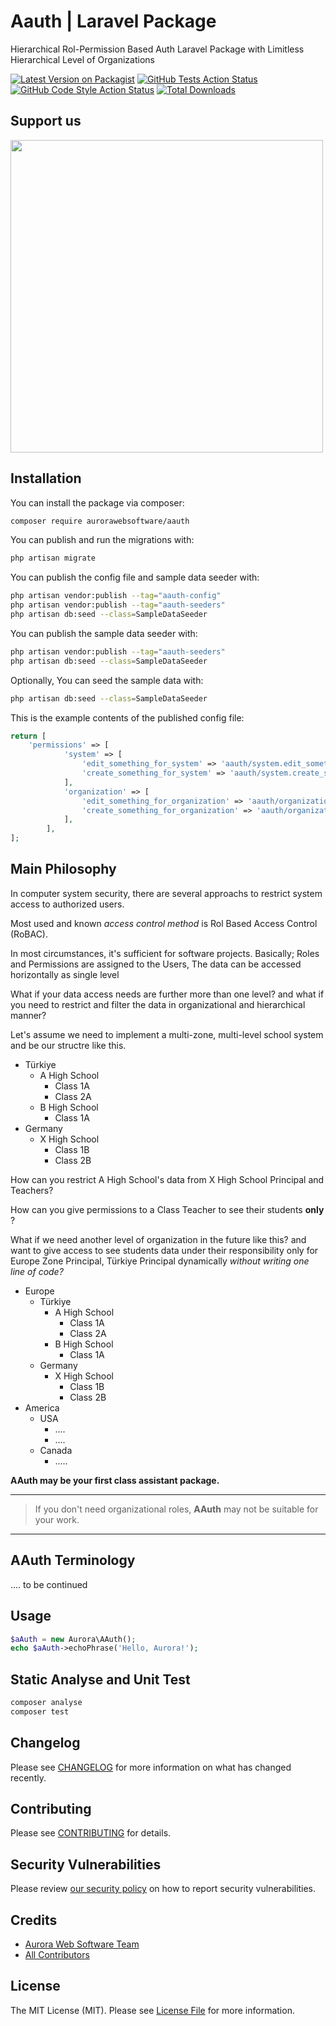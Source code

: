 # Aauth | Laravel Package

Hierarchical Rol-Permission Based Auth Laravel Package with Limitless Hierarchical Level of Organizations

[![Latest Version on Packagist](https://img.shields.io/packagist/v/aurorawebsoftware/aauth.svg?style=flat-square)](https://packagist.org/packages/aurora/aauth)
[![GitHub Tests Action Status](https://img.shields.io/github/workflow/status/aurorawebsoftware/aauth/run-tests?label=tests)](https://github.com/aurora/aauth/actions?query=workflow%3Arun-tests+branch%3Amain)
[![GitHub Code Style Action Status](https://img.shields.io/github/workflow/status/aurorawebsoftware/aauth/Check%20&%20fix%20styling?label=code%20style)](https://github.com/aurora/aauth/actions?query=workflow%3A"Check+%26+fix+styling"+branch%3Amain)
[![Total Downloads](https://img.shields.io/packagist/dt/aurorawebsoftware/aauth.svg?style=flat-square)](https://packagist.org/packages/aurora/aauth)


## Support us

[<img src="https://banners.beyondco.de/Laravel%20AAuth.png?theme=light&packageManager=composer+require&packageName=aurorawebsoftware%2Faauth&pattern=jigsaw&style=style_1&description=Hierarchical++Rol-Permission+Based+Auth+Package+with+Limitless+Hierarchical+Level+of+Organizations&md=1&showWatermark=0&fontSize=175px&images=shield-check&widths=auto" width="500px" />](https://github.com/AuroraWebSoftware/AAuth)



## Installation

You can install the package via composer:

```bash
composer require aurorawebsoftware/aauth
```

You can publish and run the migrations with:

```bash
php artisan migrate
```

You can publish the config file and sample data seeder with:

```bash
php artisan vendor:publish --tag="aauth-config"
php artisan vendor:publish --tag="aauth-seeders"
php artisan db:seed --class=SampleDataSeeder
```

You can publish the sample data seeder with:

```bash
php artisan vendor:publish --tag="aauth-seeders"
php artisan db:seed --class=SampleDataSeeder
```

Optionally, You can seed the sample data with:

```bash
php artisan db:seed --class=SampleDataSeeder
```


This is the example contents of the published config file:

```php
return [
    'permissions' => [
            'system' => [
                'edit_something_for_system' => 'aauth/system.edit_something_for_system',
                'create_something_for_system' => 'aauth/system.create_something_for_system',
            ],
            'organization' => [
                'edit_something_for_organization' => 'aauth/organization.edit_something_for_organization',
                'create_something_for_organization' => 'aauth/organization.create_something_for_organization',
            ],
        ],
];
```

## Main Philosophy

In computer system security, there are several approachs to restrict system access to authorized users.

Most used and known *access control method* is Rol Based Access Control (RoBAC).

In most circumstances, it's sufficient for software projects.
Basically; Roles and Permissions are assigned to the Users, The data can be accessed horizontally as single level

What if your data access needs are further more than one level? 
and what if you need to restrict and filter the data in organizational and hierarchical manner?

Let's assume we need to implement a multi-zone, multi-level school system and be our structre like this.

- Türkiye
  - A High School
    - Class 1A
    - Class 2A
  - B High School
    - Class 1A
- Germany
  - X High School
    - Class 1B
    - Class 2B

How can you restrict A High School's data from X High School Principal and Teachers?

How can you give permissions to a Class Teacher to see their students **only** ?

What if we need another level of organization in the future like this? 
and want to give access to see students data under their responsibility only for Europe Zone Principal, Türkiye Principal dynamically *without writing one line of code?*

- Europe
  - Türkiye
     - A High School
         - Class 1A
         - Class 2A
     - B High School
         - Class 1A
  - Germany
      - X High School
          - Class 1B
          - Class 2B
- America
  - USA
    - ....
    - ....
  - Canada
    - .....

**AAuth may be your first class assistant package.**

---
> If you don't need organizational roles, **AAuth** may not be suitable for your work. 
---

## AAuth Terminology
 ....
to be continued

## Usage

```php
$aAuth = new Aurora\AAuth();
echo $aAuth->echoPhrase('Hello, Aurora!');
```

## Static Analyse and Unit Test

```bash
composer analyse
composer test
```

## Changelog

Please see [CHANGELOG](CHANGELOG.md) for more information on what has changed recently.

## Contributing

Please see [CONTRIBUTING](https://github.com/spatie/.github/blob/main/CONTRIBUTING.md) for details.

## Security Vulnerabilities

Please review [our security policy](../../security/policy) on how to report security vulnerabilities.

## Credits

- [Aurora Web Software Team](https://github.com/AuroraWebSoftware)
- [All Contributors](../../contributors)

## License

The MIT License (MIT). Please see [License File](LICENSE.md) for more information.
